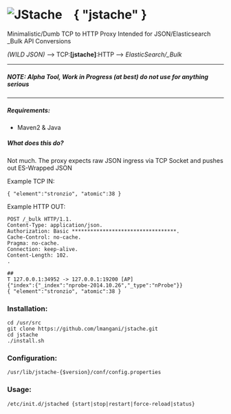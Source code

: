 ![JStache](http://i.imgur.com/Lnmza1J.png)
&nbsp;&nbsp; { "jstache" }
=======

Minimalistic/Dumb TCP to HTTP Proxy 
Intended for JSON/Elasticsearch _Bulk API Conversions

*(WILD JSON)* --> TCP:__[jstache]__:HTTP --> *ElasticSearch/_Bulk*

---------------------

##### __NOTE: Alpha Tool, Work in Progress (at best) do not use for anything serious__
---------------------

##### Requirements:
* Maven2 & Java

##### What does this do?
Not much. The proxy expects raw JSON ingress via TCP Socket and pushes out ES-Wrapped JSON 


Example TCP IN:
```
{ "element":"stronzio", "atomic":38 }
```
Example HTTP OUT:
```
POST /_bulk HTTP/1.1.
Content-Type: application/json.
Authorization: Basic **********************************.
Cache-Control: no-cache.
Pragma: no-cache.
Connection: keep-alive.
Content-Length: 102.
.

##
T 127.0.0.1:34952 -> 127.0.0.1:19200 [AP]
{"index":{"_index":"nprobe-2014.10.26","_type":"nProbe"}}
{ "element":"stronzio", "atomic":38 }
```

### Installation:
```
cd /usr/src
git clone https://github.com/lmangani/jstache.git
cd jstache
./install.sh
```

### Configuration:
```
/usr/lib/jstache-{$version}/conf/config.properties
```

### Usage:
```
/etc/init.d/jstached {start|stop|restart|force-reload|status}
```
